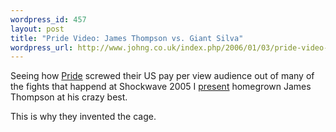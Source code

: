 ```yaml
--- 
wordpress_id: 457
layout: post
title: "Pride Video: James Thompson vs. Giant Silva"
wordpress_url: http://www.johng.co.uk/index.php/2006/01/03/pride-video-james-thompson-vs-giant-silva/
---
```

Seeing how <a href="http://www.pridefc.com">Pride</a> screwed their US pay per view audience out of many of the fights that happend at Shockwave 2005 I <a href="http://www.johng.co.uk/index.php/2006/01/03/pride-video-james-thompson-vs-giant-silva/">present</a> homegrown James Thompson at his crazy best.

<flv xhref="http://www.johng.co.uk/videos/thompsonsilva.flv" />

This is why they invented the cage.
